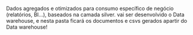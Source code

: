 Dados agregados e otimizados para consumo específico de negócio (relatórios, BI...), baseados na camada silver.
vai ser desenvolvido o Data warehouse, e nesta pasta ficará os documentos e csvs gerados apartir do Data warehouse!